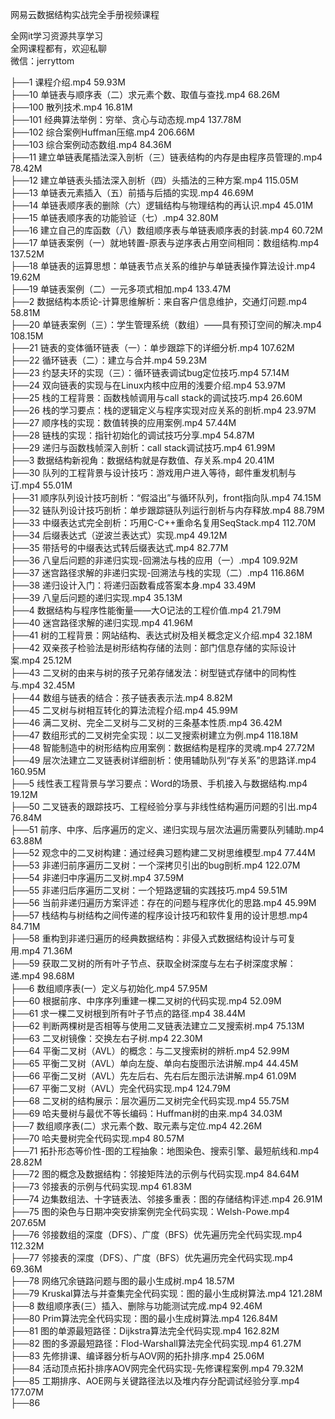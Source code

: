 网易云数据结构实战完全手册视频课程

全网it学习资源共享学习<br>全网课程都有，欢迎私聊<br>微信：jerryttom<br>

├──1 课程介绍.mp4 59.93M<br> ├──10 单链表与顺序表（二）求元素个数、取值与查找.mp4 68.26M<br> ├──100 散列技术.mp4 16.81M<br> ├──101 经典算法举例：穷举、贪心与动态规.mp4 137.78M<br> ├──102 综合案例Huffman压缩.mp4 206.66M<br> ├──103 综合案例动态数组.mp4 84.36M<br> ├──11 建立单链表尾插法深入剖析（三）链表结构的内存是由程序员管理的.mp4 78.42M<br> ├──12 建立单链表头插法深入剖析（四）头插法的三种方案.mp4 115.05M<br> ├──13 单链表元素插入（五）前插与后插的实现.mp4 46.69M<br> ├──14 单链表顺序表的删除（六）逻辑结构与物理结构的再认识.mp4 45.01M<br> ├──15 单链表顺序表的功能验证（七）.mp4 32.80M<br> ├──16 建立自己的库函数（八）数组顺序表与单链表顺序表的封装.mp4 60.72M<br> ├──17 单链表案例（一）就地转置-原表与逆序表占用空间相同：数组结构.mp4 137.52M<br> ├──18 单链表的运算思想：单链表节点关系的维护与单链表操作算法设计.mp4 19.62M<br> ├──19 单链表案例（二）一元多项式相加.mp4 133.47M<br> ├──2 数据结构本质论-计算思维解析：来自客户信息维护，交通灯问题.mp4 58.81M<br> ├──20 单链表案例（三）：学生管理系统（数组）——具有预订空间的解决.mp4 108.15M<br> ├──21 链表的变体循环链表（一）：单步跟踪下的详细分析.mp4 107.62M<br> ├──22 循环链表（二）：建立与合并.mp4 59.23M<br> ├──23 约瑟夫环的实现（三）：循环链表调试bug定位技巧.mp4 57.14M<br> ├──24 双向链表的实现与在Linux内核中应用的浅要介绍.mp4 53.97M<br> ├──25 栈的工程背景：函数栈帧调用与call stack的调试技巧.mp4 26.60M<br> ├──26 栈的学习要点：栈的逻辑定义与程序实现对应关系的剖析.mp4 23.97M<br> ├──27 顺序栈的实现：数值转换的应用案例.mp4 57.44M<br> ├──28 链栈的实现：指针初始化的调试技巧分享.mp4 54.87M<br> ├──29 递归与函数栈帧深入剖析：call stack调试技巧.mp4 61.99M<br> ├──3 数据结构新视角：数据结构就是存数值、存关系.mp4 20.41M<br> ├──30 队列的工程背景与设计技巧：游戏用户进入等待，邮件重发机制与订.mp4 55.01M<br> ├──31 顺序队列设计技巧剖析：“假溢出”与循环队列，front指向队.mp4 74.15M<br> ├──32 链队列设计技巧剖析：单步跟踪链队列运行剖析与内存释放.mp4 88.79M<br> ├──33 中缀表达式完全剖析：巧用C-C++重命名复用SeqStack.mp4 112.70M<br> ├──34 后缀表达式（逆波兰表达式）实现.mp4 49.12M<br> ├──35 带括号的中缀表达式转后缀表达式.mp4 82.77M<br> ├──36 八皇后问题的非递归实现-回溯法与栈的应用（一）.mp4 109.92M<br> ├──37 迷宫路径求解的非递归实现-回溯法与栈的实现（二）.mp4 116.86M<br> ├──38 递归设计入门：将递归函数看成答案本身.mp4 33.49M<br> ├──39 八皇后问题的递归实现.mp4 35.13M<br> ├──4 数据结构与程序性能衡量——大O记法的工程价值.mp4 21.79M<br> ├──40 迷宫路径求解的递归实现.mp4 41.96M<br> ├──41 树的工程背景：网站结构、表达式树及相关概念定义介绍.mp4 32.18M<br> ├──42 双亲孩子检验法是树形结构存储的法则：部门信息存储的实际设计案.mp4 25.12M<br> ├──43 二叉树的由来与树的孩子兄弟存储发法：树型链式存储中的同构性与.mp4 32.45M<br> ├──44 数组与链表的结合：孩子链表表示法.mp4 8.82M<br> ├──45 二叉树与树相互转化的算法流程介绍.mp4 45.99M<br> ├──46 满二叉树、完全二叉树与二叉树的三条基本性质.mp4 36.42M<br> ├──47 数组形式的二叉树完全实现：以二叉搜索树建立为例.mp4 118.18M<br> ├──48 智能制造中的树形结构应用案例：数据结构是程序的灵魂.mp4 27.72M<br> ├──49 层次法建立二叉链表树详细剖析：使用辅助队列“存关系”的思路详.mp4 160.95M<br> ├──5 线性表工程背景与学习要点：Word的场景、手机接入与数据结构.mp4 19.12M<br> ├──50 二叉链表的跟踪技巧、工程经验分享与非线性结构遍历问题的引出.mp4 76.84M<br> ├──51 前序、中序、后序遍历的定义、递归实现与层次法遍历需要队列辅助.mp4 63.88M<br> ├──52 观念中的二叉树构建：通过经典习题构建二叉树思维模型.mp4 77.44M<br> ├──53 非递归前序遍历二叉树：一个深拷贝引出的bug剖析.mp4 122.07M<br> ├──54 非递归中序遍历二叉树.mp4 37.59M<br> ├──55 非递归后序遍历二叉树：一个短路逻辑的实践技巧.mp4 59.51M<br> ├──56 当前非递归遍历方案评述：存在的问题与程序优化的思路.mp4 45.99M<br> ├──57 栈结构与树结构之间传递的程序设计技巧和软件复用的设计思想.mp4 84.71M<br> ├──58 重构到非递归遍历的经典数据结构：非侵入式数据结构设计与可复用.mp4 71.36M<br> ├──59 获取二叉树的所有叶子节点、获取全树深度与左右子树深度求解：递.mp4 98.68M<br> ├──6 数组顺序表(一）定义与初始化.mp4 57.95M<br> ├──60 根据前序、中序序列重建一棵二叉树的代码实现.mp4 52.09M<br> ├──61 求一棵二叉树根到所有叶子节点的路径.mp4 38.44M<br> ├──62 判断两棵树是否相等与使用二叉链表法建立二叉搜索树.mp4 75.13M<br> ├──63 二叉树镜像：交换左右子树.mp4 22.30M<br> ├──64 平衡二叉树（AVL）的概念：与二叉搜索树的辨析.mp4 52.99M<br> ├──65 平衡二叉树（AVL）单向左旋、单向右旋图示法讲解.mp4 44.45M<br> ├──66 平衡二叉树（AVL）先左后右、先右后左图示法讲解.mp4 61.09M<br> ├──67 平衡二叉树（AVL）完全代码实现.mp4 124.79M<br> ├──68 二叉树的结构展示：层次遍历二叉树完全代码实现.mp4 55.75M<br> ├──69 哈夫曼树与最优不等长编码：Huffman树的由来.mp4 34.03M<br> ├──7 数组顺序表(二）求元素个数、取元素与定位.mp4 42.26M<br> ├──70 哈夫曼树完全代码实现.mp4 80.57M<br> ├──71 拓扑形态等价性-图的工程抽象：地图染色、搜索引擎、最短航线和.mp4 28.82M<br> ├──72 图的概念及数据结构：邻接矩阵法的示例与代码实现.mp4 84.64M<br> ├──73 邻接表的示例与代码实现.mp4 61.83M<br> ├──74 边集数组法、十字链表法、邻接多重表：图的存储结构评述.mp4 26.91M<br> ├──75 图的染色与日期冲突安排案例完全代码实现：Welsh-Powe.mp4 207.65M<br> ├──76 邻接数组的深度（DFS）、广度（BFS）优先遍历完全代码实现.mp4 112.32M<br> ├──77 邻接表的深度（DFS）、广度（BFS）优先遍历完全代码实现.mp4 69.36M<br> ├──78 网络冗余链路问题与图的最小生成树.mp4 18.57M<br> ├──79 Kruskal算法与并查集完全代码实现：图的最小生成树算法.mp4 121.28M<br> ├──8 数组顺序表(三）插入、删除与功能测试完成.mp4 92.46M<br> ├──80 Prim算法完全代码实现：图的最小生成树算法.mp4 126.84M<br> ├──81 图的单源最短路径：Dijkstra算法完全代码实现.mp4 162.82M<br> ├──82 图的多源最短路径：Flod-Warshall算法完全代码实现.mp4 61.27M<br> ├──83 先修排课、编译器分析与AOV网的拓扑排序.mp4 25.06M<br> ├──84 活动顶点拓扑排序AOV网完全代码实现-先修课程案例.mp4 79.32M<br> ├──85 工期排序、AOE网与关键路径法以及堆内存分配调试经验分享.mp4 177.07M<br> ├──86